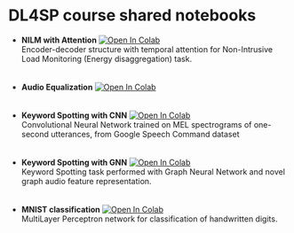 # DL4SP course shared notebooks
- __NILM with Attention__ [![Open In Colab](https://colab.research.google.com/assets/colab-badge.svg)](https://colab.research.google.com/github/A3Lab-UNIVPM/DL4SP_notebooks/blob/main/Attention_NILM.ipynb)<br>
Encoder-decoder structure with temporal attention for Non-Intrusive Load Monitoring (Energy disaggregation) task.
<br><br><br>
- __Audio Equalization__ [![Open In Colab](https://colab.research.google.com/assets/colab-badge.svg)](https://colab.research.google.com/github/A3Lab-UNIVPM/DL4SP_notebooks/blob/main/Audio_equalization.ipynb)
<br><br><br>
- __Keyword Spotting with CNN__ [![Open In Colab](https://colab.research.google.com/assets/colab-badge.svg)](https://colab.research.google.com/github/A3Lab-UNIVPM/DL4SP_notebooks/blob/main/KWS_CNN_Torch.ipynb)<br>
Convolutional Neural Network trained on MEL spectrograms of one-second utterances, from Google Speech Command dataset
<br><br><br>
- __Keyword Spotting with GNN__ [![Open In Colab](https://colab.research.google.com/assets/colab-badge.svg)](https://colab.research.google.com/github/A3Lab-UNIVPM/DL4SP_notebooks/blob/main/KWS_GNN_Torch.ipynb)<br>
Keyword Spotting task performed with Graph Neural Network and novel graph audio feature representation.
<br><br><br>
- __MNIST classification__ [![Open In Colab](https://colab.research.google.com/assets/colab-badge.svg)](https://colab.research.google.com/github/A3Lab-UNIVPM/DL4SP_notebooks/blob/main/MNIST_classification_Tensorboard.ipynb)<br>
MultiLayer Perceptron network for classification of handwritten digits.
